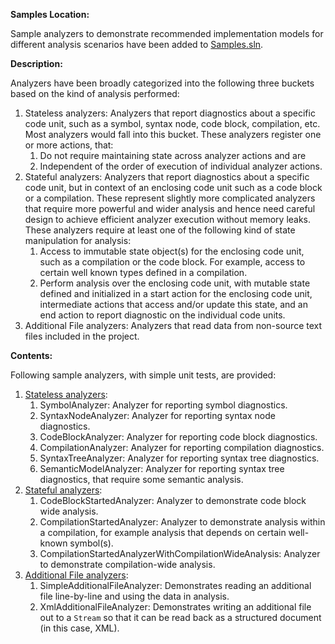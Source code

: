 **Samples Location:**

Sample analyzers to demonstrate recommended implementation models for different analysis scenarios have been added to [Samples.sln](https://github.com/dotnet/roslyn-sdk/tree/main/Samples.sln).

**Description:**

Analyzers have been broadly categorized into the following three buckets based on the kind of analysis performed:
  1. Stateless analyzers: Analyzers that report diagnostics about a specific code unit, such as a symbol, syntax node, code block, compilation, etc. Most analyzers would fall into this bucket.
     These analyzers register one or more actions, that:
     1. Do not require maintaining state across analyzer actions and are
     2. Independent of the order of execution of individual analyzer actions.
  2. Stateful analyzers: Analyzers that report diagnostics about a specific code unit, but in context of an enclosing code unit such as a code block or a compilation. These represent slightly more complicated analyzers that require more powerful and wider analysis and hence need careful design to achieve efficient analyzer execution without memory leaks.
     These analyzers require at least one of the following kind of state manipulation for analysis:
     1. Access to immutable state object(s) for the enclosing code unit, such as a compilation or the code block. For example, access to certain well known types defined in a compilation.
     2. Perform analysis over the enclosing code unit, with mutable state defined and initialized in a start action for the enclosing code unit, intermediate actions that access and/or update this state, and an end action to report diagnostic on the individual code units.
  3. Additional File analyzers: Analyzers that read data from non-source text files included in the project.
		
**Contents:**
	
Following sample analyzers, with simple unit tests, are provided:
  1. [Stateless analyzers](https://github.com/dotnet/roslyn-sdk/tree/master/samples/CSharp/Analyzers/Analyzers.Implementation/StatelessAnalyzers):
     1. SymbolAnalyzer: Analyzer for reporting symbol diagnostics.
     2. SyntaxNodeAnalyzer: Analyzer for reporting syntax node diagnostics.
     3. CodeBlockAnalyzer: Analyzer for reporting code block diagnostics.
     4. CompilationAnalyzer: Analyzer for reporting compilation diagnostics.
     5. SyntaxTreeAnalyzer: Analyzer for reporting syntax tree diagnostics.
     6. SemanticModelAnalyzer: Analyzer for reporting syntax tree diagnostics, that require some semantic analysis.
  2. [Stateful analyzers](https://github.com/dotnet/roslyn-sdk/tree/master/samples/CSharp/Analyzers/Analyzers.Implementation/StatefulAnalyzers):
     1. CodeBlockStartedAnalyzer: Analyzer to demonstrate code block wide analysis.
     2. CompilationStartedAnalyzer: Analyzer to demonstrate analysis within a compilation, for example analysis that depends on certain well-known symbol(s).
     3. CompilationStartedAnalyzerWithCompilationWideAnalysis: Analyzer to demonstrate compilation-wide analysis.
  3. [Additional File analyzers](https://github.com/dotnet/roslyn-sdk/tree/master/samples/CSharp/Analyzers/Analyzers.Implementation/AdditionalFileAnalyzers):
     1. SimpleAdditionalFileAnalyzer: Demonstrates reading an additional file line-by-line and using the data in analysis.
     2. XmlAdditionalFileAnalyzer: Demonstrates writing an additional file out to a `Stream` so that it can be read back as a structured document (in this case, XML).
